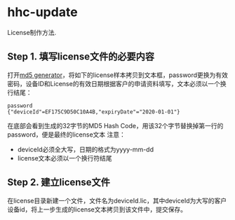 hhc-update
=========

License制作方法.


Step 1. 填写license文件的必要内容
-------------------------
打开[md5 generator](http://www.tools4noobs.com/online_php_functions/md5)，将如下的license样本拷贝到文本框，password更换为有效密码，设备ID和License的有效日期根据客户的申请资料填写，文本必须以一个换行结尾：
```
password
{"deviceId"=EF175C9D50C10A4B,"expiryDate"="2020-01-01"}
```

在底部会看到生成的32字节的MD5 Hash Code，用该32个字节替换掉第一行的password，便是最终的license文本
 注意：
  - deviceId必须全大写，日期的格式为yyyy-mm-dd
  - license文本必须以一个换行符结尾


Step 2. 建立license文件
-----------------------
在license目录新建一个文件，文件名为deviceId.lic，其中deviceId为大写的客户设备id，将上一步生成的license文本拷贝到该文件中，提交保存。

